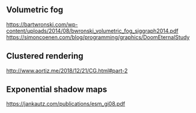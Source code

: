 ## Volumetric fog
https://bartwronski.com/wp-content/uploads/2014/08/bwronski_volumetric_fog_siggraph2014.pdf
https://simoncoenen.com/blog/programming/graphics/DoomEternalStudy

## Clustered rendering
http://www.aortiz.me/2018/12/21/CG.html#part-2

## Exponential shadow maps
https://jankautz.com/publications/esm_gi08.pdf
